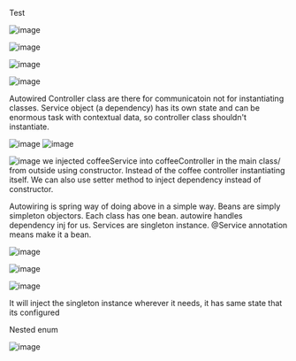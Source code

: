 Test

![image](https://github.com/user-attachments/assets/22dca65e-52b5-4b55-9a2b-37a28750ec5b)

![image](https://github.com/user-attachments/assets/5ba1d71e-5fe1-48c8-83f2-2e60c73d518a)

![image](https://github.com/user-attachments/assets/0baee730-fe6b-4682-8519-3833ce50214d)

![image](https://github.com/user-attachments/assets/ba462b91-3f08-4eee-adac-ba0c4253db2f)


Autowired
Controller class are there for communicatoin not for instantiating classes.
Service object (a dependency) has its own state and can be enormous task with contextual data, so controller class shouldn't instantiate.

![image](https://github.com/user-attachments/assets/1f390e31-72b6-4a3f-aa2a-619e050e3cb6)
![image](https://github.com/user-attachments/assets/9d399391-9b62-469a-9ae0-7ec8952a7960)

![image](https://github.com/user-attachments/assets/9ae563f8-fd3a-4f43-a3c6-9da6030f944e)
we injected coffeeService into coffeeController in the main class/ from outside using constructor. Instead of the coffee controller instantiating itself.
We can also use setter method to inject dependency instead of constructor.

Autowiring is spring way of doing above in a simple way. Beans are simply simpleton objectors. Each class has one bean.
autowire handles dependency inj for us.
Services are singleton instance.
@Service annotation means make it a bean.

![image](https://github.com/user-attachments/assets/5c1511a4-afa0-44c0-ba71-40275f4d6999)

![image](https://github.com/user-attachments/assets/c34a29b7-90a6-465c-a7bc-b6e8ab77103c)

![image](https://github.com/user-attachments/assets/fbc732b2-b335-452c-b78a-caf8017b3d75)

It will inject the singleton instance wherever it needs, it has same state that its configured


Nested enum

![image](https://github.com/user-attachments/assets/ec51fe85-ca5b-4ba5-9242-480a1db25ef3)


